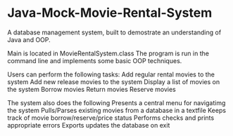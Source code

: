 # Java-Mock-Movie-Rental-System
A database management system, built to demostrate an understanding of Java and OOP. 

Main is located in MovieRentalSystem.class
The program is run in the command line and implements some basic OOP techniques.

Users can perform the following tasks:
	Add regular rental movies to the system
	Add new release movies to the system
	Display a list of movies on the system
	Borrow movies
	Return movies
	Reserve movies

The system also does the following
	Presents a central menu for navigatimg the system
	Pulls/Parses existing movies from a database in a textfile
	Keeps track of movie borrow/reserve/price status
	Performs checks and prints appropriate errors
	Exports updates the database on exit

